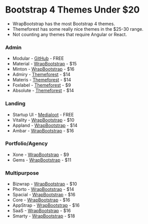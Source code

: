 # Bootstrap 4 Themes Under $20
 * WrapBootstrap has the most Bootstrap 4 themes.
 * Themeforest has some really nice themes in the $25-30 range.
 * Not counting any themes that require Angular or React.

### Admin
 * Modular - [GitHub](https://github.com/modularcode/modular-admin-html) - FREE
 * Material - [WrapBootstrap](https://wrapbootstrap.com/theme/material-admin-responsive-admin-theme-WB011H985) - $15
 * Minton - [WrapBootstrap](https://wrapbootstrap.com/theme/minton-admin-frontend-rtl-php-mvc5-WB0858DB6) - $16
 * Admiry - [Themeforest](https://themeforest.net/item/admiry-flat-bootstrap-4-admin-dashboard/20172667) - $14
 * Materis - [Themeforest](https://themeforest.net/item/materis-bootstrap-4-admin-template/19560669) - $14
 * Foxlabel - [Themeforest](https://themeforest.net/item/foxlabel-admin-dashboard-template/19826361) - $9
 * Absolute - [Themeforest](https://themeforest.net/item/absolute-bootstrap-admindashboard-template/19534206) - $14
 
### Landing
 * Startup UI - [Medialoot](https://medialoot.com/item/free-bootstrap-4-theme-startup-ui-kit) - FREE
 * Vitality - [WrapBootstrap](https://wrapbootstrap.com/theme/vitality-one-page-bootstrap-4-theme-WB02K3KK3) - $10
 * Appland - [WrapBootstrap](https://wrapbootstrap.com/theme/apland-app-landing-page-bootstrap-4-WB0F61H5J) - $14
 * Ambar - [WrapBootstrap](https://wrapbootstrap.com/theme/ambar-multipurpose-html-template-rtl-WB0X4F5B8) - $16
 
### Portfolio/Agency
 * Xone - [WrapBootstrap](https://wrapbootstrap.com/theme/xone-minimal-portfolio-bootstrap4-WB0G29955) - $9
 * Gems - [WrapBootstrap](https://wrapbootstrap.com/theme/gems-multipurpose-bootstrap4-onepage-WB0NR16F9) - $11
 
### Multipurpose
 * Bizwrap - [WrapBootstrap](https://wrapbootstrap.com/theme/bizwrap-elegant-bootstrap-4-template-WB07PT66X) - $10
 * Phorto - [WrapBootstrap](https://wrapbootstrap.com/theme/phorto-portfolio-bootstrap-4-template-WB07S3X68) - $14
 * Spacial - [WrapBootstrap](https://wrapbootstrap.com/theme/spacial-responsive-bootstrap-4-theme-WB0P249P1) - $16
 * Core - [WrapBootstrap](https://wrapbootstrap.com/theme/core-multipurpose-bootstrap-4-theme-WB0822P51) - $16
 * AppStrap - [WrapBootstrap](https://wrapbootstrap.com/theme/appstrap-responsive-bootstrap-4-theme-WB0C6D0H4) - $16
 * SaaS - [WrapBootstrap](https://wrapbootstrap.com/theme/saas-saas-products-web-app-theme-WB025929G) - $16
 * Smarty - [WrapBootstrap](https://wrapbootstrap.com/theme/smarty-website-admin-rtl-WB02DSN1B) - $18
